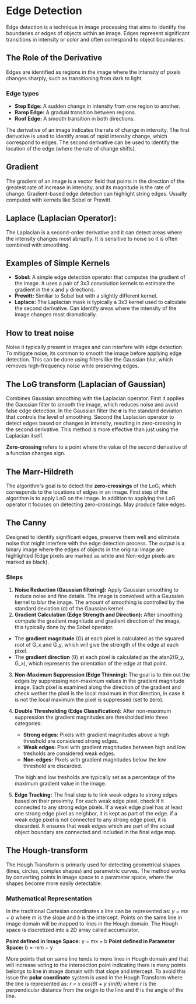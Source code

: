# Edge Detection
Edge detection is a technique in image processing that aims to identify the boundaries or edges of objects within an image. Edges represent significant transitions in intensity or color and often correspond to object boundaries.

## The Role of the Derivative
Edges are identified as regions in the image where the intensity of pixels changes sharply, such as transitioning from dark to light.

### Edge types
- **Step Edge:** A sudden change in intensity from one region to another.
- **Ramp Edge:** A gradual transition between regions.
- **Roof Edge:** A smooth transition in both directions.

The derivative of an image indicates the rate of change in intensity. The first derivative is used to identify areas of rapid intensity change, which correspond to edges. The second derivative can be used to identify the location of the edge (where the rate of change shifts).

## Gradient
The gradient of an image is a vector field that points in the direction of the greatest rate of increase in intensity, and its magnitude is the rate of change. Gradient-based  edge detection can highlight string edges. Usually computed with kernels like Sobel or Prewitt.

## Laplace (Laplacian Operator):
The Laplacian is a second-order derivative and it can detect areas where the intensity changes most abruptly. It is sensitive to noise so it is often combined with smoothing.

## Examples of Simple Kernels
- **Sobel:** A simple edge detection operator that computes the gradient of the image. It uses a pair of 3x3 convolution kernels to estimate the gradient in the x and y directions.
- **Prewitt:** Similiar to Sobel but with a slightly different kernel.
- **Laplace:** The Laplacian mask is typically a 3x3 kernel used to calculate the second derivative. Can identify areas where the intensity of the image changes most dramatically.

## How to treat noise
Noise it typically present in images and can interfere with edge detection. To mitigate noise, its common to smooth the image before applying edge detection. This can be done using filters like the Gaussian blur, which removes high-frequency noise while preserving edges.

## The LoG transform (Laplacian of Gaussian)
Combines Gaussian smoothing with the Laplacian operator. First it applies the Gaussian filter to smooth the image, which reduces noise and avoid false edge detection. In the Gaussian filter the **σ** is the standard deviation that controls the level of smoothing. Second the Laplacian operator to detect edges based on changes in intensity, resulting in zero-crossing in the second derivative. This method is more effective than just using the Laplacian itself.

**Zero-crossing** refers to a point where the value of the second derivative of a function changes sign.

## The Marr-Hildreth
The algorithm's goal is to detect the **zero-crossings** of the LoG, which corresponds to the locations of edges in an image. First step of the algorithm is to apply LoG on the image. In addition to applying the LoG operator it focuses on detecting zero-crossings. May produce false edges.

## The Canny
Designed to identify significant edges, preserve them well and eliminate noise that might interfere with the edge detection process. The output is a binary image where the edges of objects in the original image are highlighted (Edge pixels are marked as white and Non-edge pixels are marked as black).

### Steps
1. **Noise Reduction (Gaussian filtering):** Apply Gaussian smoothing to reduce noise and fine details. The image is convolved with a Gaussian kernel to blur the image. The amount of smoothing is controlled by the standard deviation (σ) of the Gaussian kernel.
2. **Gradient Calculation (Edge Strength and Direction):** After smoothing compute the gradient magnitude and gradient direction of the image, this typically done by the Sobel operator.
  - The **gradient magnitude** (G) at each pixel is calculated as the squared root of G_x and G_y, which will give the strength of the edge at each pixel.
  - The **gradient direction** (θ) at each pixel is calculated as the atan2(G_y, G_x), which represents the orientation of the edge at that point.
3. **Non-Maximum Suppression (Edge Thinning):** The goal is to thin out the edges by suppressing non-maximum values in the gradient magnitude image. Each pixel is examined along the direction of the gradient and check wether the pixel is the local maximum in that direction, in case it is not the local maximum the pixel is suppressed (set to zero).
4. **Double Thresholding (Edge Classification):** After non-maximum suppression the gradient magnitudes are thresholded into three categories:
    - **Strong edges:** Pixels with gradient magnitudes above a high threshold are considered strong edges.
    - **Weak edges:** Pixel with gradient magnitudes between high and low tresholds are considered weak edges.
    - **Non-edges:** Pixels with gradient magnitudes below the low threshold are discarded.

    The high and low tresholds are typically set as a percentage of the maximum gradient value in the image.
5. **Edge Tracking:** The final step is to link weak edges to strong edges based on their proximity. For each weak edge pixel, check if it connected to any strong edge pixels. If a weak edge pixel has at least one strong edge pixel as neighbor, it is kept as part of the edge. if a weak edge pixel is not connected to any strong edge pixel, it is discarded. It ensures that weak edges which are part of the actual object boundary are connected and included in the final edge map.

## The Hough-transform
The Hough Transform is primarly used for detecting geometrical shapes (lines, circles, complex shapes) and parametric curves. The method works by converting points in image space to a parameter space, where the shapes become more easily detectable.

### Mathematical Representation
In the traditional Cartesian coordinates a line can be represented as: *y = mx + b* where *m* is the slope and *b* is the intercept.
Points on the same line in image domain will be mapped to lines in the Hough domain. The Hough space is discretized into a 2D array called accumulator.

**Point defined in Image Space:** y = mx + b
**Point defined in Parameter Space:** b = -xm + y

More points that on same line tends to more lines in Hough domain and that will increase voting to the intersection point indicating there is many points belongs to line in image domain with that slope and intercept. To avoid this issue the **polar coordinate** system is used in the Hough Transform where the line is represented as: *r = x cos(θ) + y sin(θ)* where *r* is the perpendicular distance from the origin to the line and *θ* is the angle of the line.

